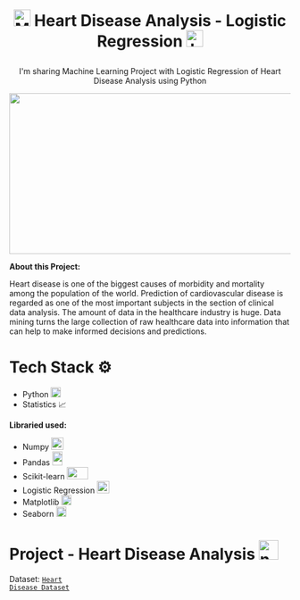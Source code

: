 # <p align="center"><img src="https://upload.wikimedia.org/wikipedia/commons/d/d5/Hey_Machine_Learning_Logo.png" alt="ML" width="30" height="30"/> Heart Disease Analysis - Logistic Regression <img src="https://cdn-icons-png.flaticon.com/512/1998/1998661.png" alt="LR" width="30" height="30"/></p>

<p align="center">I'm sharing Machine Learning Project with Logistic Regression of Heart Disease Analysis using Python</p>

<p align="center"><img src="https://img.webmd.com/dtmcms/live/webmd/consumer_assets/site_images/article_thumbnails/slideshows/how_heart_disease_affects_your_body_slideshow/650x350_how_heart_disease_affects_your_body_slideshow.jpg" width="575" height="288"/></p>

<b>About this Project:</b>

Heart disease is one of the biggest causes of morbidity and mortality among the population of the world. Prediction of cardiovascular disease is regarded as one of the most important subjects in the section of clinical data analysis. The amount of data in the healthcare industry is huge. Data mining turns the large collection of raw healthcare data into information that can help to make informed decisions and predictions.

# Tech Stack ⚙️

 - Python <img src="https://upload.wikimedia.org/wikipedia/commons/thumb/c/c3/Python-logo-notext.svg/2048px-Python-logo-notext.svg.png" alt="Python" width="18" height="18"/>
 - Statistics 📈
 
 <b>Libraried used:</b>
  - Numpy <img src="https://codebykelvin.com/learning/python/data-science/numpy-series/cover-numpy.png" alt="numpy" width="22" height="22"/>
  - Pandas <img src="https://upload.wikimedia.org/wikipedia/commons/thumb/2/22/Pandas_mark.svg/1200px-Pandas_mark.svg.png" alt="pandas" width="18" height="25"/>
  - Scikit-learn <img src="https://upload.wikimedia.org/wikipedia/commons/thumb/0/05/Scikit_learn_logo_small.svg/1024px-Scikit_learn_logo_small.svg.png" width="38" height="22"/>
  - Logistic Regression <img src="https://cdn-icons-png.flaticon.com/512/1998/1998661.png" width="22" height="22"/>
  - Matplotlib <img src="https://upload.wikimedia.org/wikipedia/commons/thumb/0/01/Created_with_Matplotlib-logo.svg/1024px-Created_with_Matplotlib-logo.svg.png" width="18" height="18"/>
  - Seaborn <img src="https://seaborn.pydata.org/_images/logo-mark-lightbg.svg" width="18" height="18"/>

# Project - Heart Disease Analysis <img src="https://cdn-icons-png.flaticon.com/512/138/138339.png" alt="numpy" width="35" height="35"/>

Dataset: <code>[Heart Disease Dataset](https://github.com/Azhar23S/Heart_Disease_Analysis-Logistic_Regression/blob/main/heartdisease.csv)</code>
